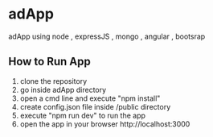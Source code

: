 # adApp
adApp using node , expressJS , mongo , angular , bootsrap

How to Run App
--------------

1. clone the repository
2. go inside adApp directory
3. open a cmd line and execute "npm install"
4. create config.json file inside /public directory
5. execute "npm run dev" to run the app
6. open the app in your browser http://localhost:3000


